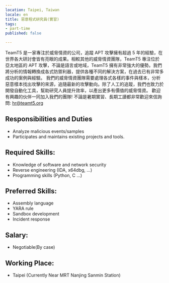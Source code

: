 ```yaml
---
location: Taipei, Taiwan
locale: en
title: 惡意程式研究員(實習)
tags:
- part-time
published: false

---
```

TeamT5 是一家專注於威脅情資的公司，追蹤 APT 攻擊擁有超過 5 年的經驗，在世界各大研討會皆有亮眼的成果。相較其他的威脅情資團隊，TeamT5 專注位於亞太地區的 APT 攻擊，不論是語言或地域，TeamT5 擁有非常強大的優勢。我們將分析的情報轉換成各式防禦利器，提供各種不同的解決方案，在過去已有非常多成功的案例與經驗。
我們的威脅情資團隊需要處理各式各樣的事件與樣本，分析惡意樣本找出攻擊的來源，追隨最新的攻擊動向。除了人工的追蹤，我們也致力於開發自動化工具，幫助研究人員提升效率，以產出更多有價值的威脅情資。
歡迎有興趣的伙伴一同加入我們的團隊!
不論是暑期實習、長期工讀都非常歡迎來信詢問: [hr@teamt5.org](hr@teamt5.org)

## Responsibilities and Duties

* Analyze malicious events/samples
* Participates and maintains existing projects and tools.

## Required Skills:

* Knowledge of software and network security
* Reverse engineering (IDA, x64dbg, …)
* Programming skills (Python, C …)

## Preferred Skills:

* Assembly language
* YARA rule
* Sandbox development
* Incident response

## Salary:

* Negotiable(By case)

## Working Place:

* Taipei (Currently Near MRT Nanjing Sanmin Station)